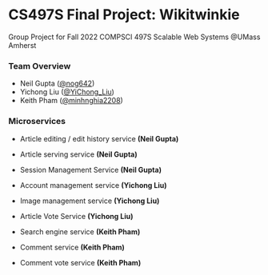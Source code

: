 # CS497S Final Project: Wikitwinkie

Group Project for Fall 2022 COMPSCI 497S Scalable Web Systems @UMass Amherst


### Team Overview

- Neil Gupta ([@nog642](https://github.com/nog642))
- Yichong Liu ([@YiChong_Liu](https://github.com/YiChong-Liu))
- Keith Pham ([@minhnghia2208](https://github.com/minhnghia2208))


### Microservices

- Article editing / edit history service **(Neil Gupta)**
- Article serving service **(Neil Gupta)**
- Session Management Service **(Neil Gupta)**

- Account management service **(Yichong Liu)**
- Image management service **(Yichong Liu)**
- Article Vote Service **(Yichong Liu)**

- Search engine service **(Keith Pham)**
- Comment service **(Keith Pham)**
- Comment vote service **(Keith Pham)**
